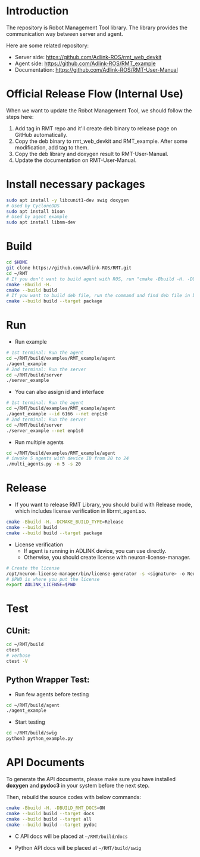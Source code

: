 # Introduction

The repository is Robot Management Tool library.
The library provides the communication way between server and agent.

Here are some related repository:

* Server side: https://github.com/Adlink-ROS/rmt_web_devkit
* Agent side: https://github.com/Adlink-ROS/RMT_example
* Documentation: https://github.com/Adlink-ROS/RMT-User-Manual

# Official Release Flow (Internal Use)

When we want to update the Robot Management Tool, we should follow the steps here:

1. Add tag in RMT repo and it'll create deb binary to release page on GitHub automatically.
2. Copy the deb binary to rmt_web_devkit and RMT_example. After some modification, add tag to them.
3. Copy the deb library and doxygen result to RMT-User-Manual.
4. Update the documentation on RMT-User-Manual.

# Install necessary packages

```bash
sudo apt install -y libcunit1-dev swig doxygen
# Used by CycloneDDS
sudo apt install bison
# Used by agent example
sudo apt install libnm-dev
```

# Build

```bash
cd $HOME
git clone https://github.com/Adlink-ROS/RMT.git
cd ~/RMT
# If you don't want to build agent with ROS, run "cmake -Bbuild -H. -DUSE_ROS=off" instead
cmake -Bbuild -H.
cmake --build build
# If you want to build deb file, run the command and find deb file in build folder
cmake --build build --target package
```

# Run

* Run example

```bash
# 1st terminal: Run the agent
cd ~/RMT/build/examples/RMT_example/agent
./agent_example
# 2nd terminal: Run the server
cd ~/RMT/build/server
./server_example
```

* You can also assign id and interface

```bash
# 1st terminal: Run the agent
cd ~/RMT/build/examples/RMT_example/agent
./agent_example --id 6166 --net enp1s0
# 2nd terminal: Run the server
cd ~/RMT/build/server
./server_example --net enp1s0
```

* Run multiple agents

```bash
cd ~/RMT/build/examples/RMT_example/agent
# invoke 5 agents with device ID from 20 to 24
./multi_agents.py -n 5 -s 20
```

# Release

* If you want to release RMT Library, you should build with Release mode, which includes license verification in librmt_agent.so.

```bash
cmake -Bbuild -H. -DCMAKE_BUILD_TYPE=Release
cmake --build build
cmake --build build --target package
```

* License verification
  - If agent is running in ADLINK device, you can use directly.
  - Otherwise, you should create license with neuron-license-manager.

```bash
# Create the license
/opt/neuron-license-manager/bin/license-generator -s <signature> -o NeuronSDK.key NeuronSDK
# $PWD is where you put the license
export ADLINK_LICENSE=$PWD
```

# Test

## CUnit:

```bash
cd ~/RMT/build
ctest
# verbose
ctest -V
```

## Python Wrapper Test:

* Run few agents before testing

```bash
cd ~/RMT/build/agent
./agent_example
```

* Start testing

```bash
cd ~/RMT/build/swig
python3 python_example.py
```

# API Documents

To generate the API documents, please make sure you have installed **doxygen** and **pydoc3** in your system before the next step.

Then, rebuild the source codes with below commands:

```bash
cmake -Bbuild -H. -DBUILD_RMT_DOCS=ON
cmake --build build --target docs
cmake --build build --target all
cmake --build build --target pydoc
```

* C API docs will be placed at `~/RMT/build/docs`

* Python API docs will be placed at `~/RMT/build/swig`

